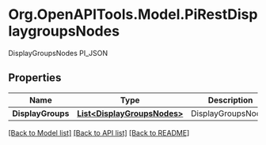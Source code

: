 # Org.OpenAPITools.Model.PiRestDisplaygroupsNodes
DisplayGroupsNodes PI_JSON

## Properties

Name | Type | Description | Notes
------------ | ------------- | ------------- | -------------
**DisplayGroups** | [**List&lt;DisplayGroupsNodes&gt;**](DisplayGroupsNodes.md) | DisplayGroupsNodes | 

[[Back to Model list]](../README.md#documentation-for-models) [[Back to API list]](../README.md#documentation-for-api-endpoints) [[Back to README]](../README.md)

